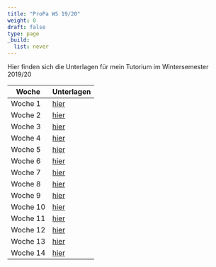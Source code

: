 ```yaml
---
title: "ProPa WS 19/20"
weight: 0
draft: false
type: page
_build:
  list: never
---
```

Hier finden sich die Unterlagen für mein Tutorium im Wintersemester 2019/20

| Woche					| Unterlagen					|
|-----------------------|-------------------------------|
| Woche 1				| [hier](Tutorium_1.html)	|
| Woche 2				| [hier](Tutorium_2.html)	|
| Woche 3				| [hier](Tutorium_3.html)	|
| Woche 4				| [hier](Tutorium_4.html)	|
| Woche 5				| [hier](Tutorium_5.html)	|
| Woche 6				| [hier](Tutorium_6.html)	|
| Woche 7				| [hier](Tutorium_7.html)	|
| Woche 8				| [hier](Tutorium_8.html)	|
| Woche 9				| [hier](Tutorium_9.html)	|
| Woche 10				| [hier](Tutorium_10.html)	|
| Woche 11				| [hier](Tutorium_11.html)	|
| Woche 12				| [hier](Tutorium_12.html)	|
| Woche 13				| [hier](Tutorium_13.html)	|
| Woche 14				| [hier](Tutorium_14.html)	|
